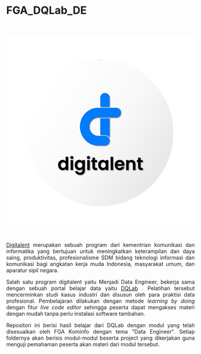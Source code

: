 # FGA_DQLab_DE
<br />
<p align="center">
  <a href='https://digitalent.kominfo.go.id/'><img src="Readme/logo_digitalent.png"></a>
</p>

<br />
<p align="justify">
  <a  href="https://digitalent.kominfo.go.id/">Digitalent</a> merupakan sebuah program dari kementrian komunikasi dan informatika yang bertujuan untuk meningkatkan keterampilan dan daya saing, produktivitas, profesionalisme SDM bidang teknologi informasi dan komunikasi bagi angkatan kerja muda Indonesia, masyarakat umum, dan aparatur sipil negara.
</p>

<p align="justify">
  Salah satu program digitalent yaitu Menjadi Data Engineer, bekerja sama dengan sebuah portal belajar data yaitu <a href="https://academy.dqlab.id/">DQLab</a> . Pelatihan tersebut mencerminkan studi kasus industri dan disusun oleh para praktisi data profesional. Pembelajaran dilakukan dengan metode <i>learning by doing</i> dengan fitur <i>live code editor</i> sehingga peserta dapat mengakses materi dengan mudah tanpa perlu instalasi software tambahan.
</p>

<p align="justify">
  Repositori ini berisi hasil belajar dari DQLab dengan modul yang telah disesuaikan oleh FGA Kominfo dengan tema "Data Engineer". Setiap foldernya akan berisis modul-modul beserta project yang dikerjakan guna menguji pemahaman peserta akan materi dari modul tersebut.
</p>




